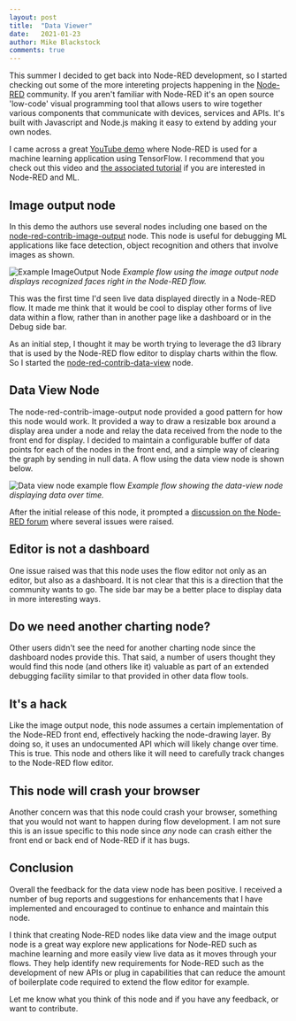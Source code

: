 ```yaml
---
layout: post
title:  "Data Viewer"
date:   2021-01-23
author: Mike Blackstock
comments: true
---
```


This summer I decided to get back into Node-RED development, so I started checking out some of the more intereting projects happening in the [Node-RED](https://nodered.org/) community.  If you aren't familiar with Node-RED it's an open source 'low-code' visual programming tool that allows users to wire together various components that communicate with devices, services and APIs.  It's built with Javascript and Node.js making it easy to extend by adding your own nodes.  

I came across a great [YouTube demo](https://www.youtube.com/watch?v=bOdlPwWej98) where Node-RED is used for a machine learning application using TensorFlow.  I recommend that you check out this video and [the associated tutorial](https://developer.ibm.com/tutorials/building-a-machine-learning-node-for-node-red-using-tensorflowjs) if you are interested in Node-RED and ML.

## Image output node
In this demo the authors use several nodes including one based on the [node-red-contrib-image-output](https://flows.nodered.org/node/node-red-contrib-image-output) node.  This node is useful for debugging ML applications like face detection, object recognition and others that involve images as shown.


![Example ImageOutput Node](https://raw.githubusercontent.com/rikukissa/node-red-contrib-image-output/master/.github/preview.png)
*Example flow using the image output node displays recognized faces right in the Node-RED flow.*

This was the first time I'd seen live data displayed directly in a Node-RED flow.  It made me think that it would be cool to display other forms of live data within a flow, rather than in another page like a dashboard or in the Debug side bar.

As an initial step, I thought it may be worth trying to leverage the d3 library that is used by the Node-RED flow editor to display charts within the flow.  So I started the [node-red-contrib-data-view](https://flows.nodered.org/node/node-red-contrib-data-view) node.

## Data View Node

The node-red-contrib-image-output node provided a good pattern for how this node would work.  It provided a way to draw a resizable box around a display area under a node and relay the data received from the node to the front end for display.  I decided to maintain a configurable buffer of data points for each of the nodes in the front end, and a simple way of clearing the graph by sending in null data.  A flow using the data view node is shown below.

![Data view node example flow](https://user-images.githubusercontent.com/707704/103112409-1f14b480-460a-11eb-8695-84db53fc88c9.png)
*Example flow showing the data-view node displaying data over time.*

After the initial release of this node, it prompted a [discussion on the Node-RED forum](https://discourse.nodered.org/t/node-red-contrib-data-view/38086) where several issues were raised.

## Editor is not a dashboard
One issue raised was that this node uses the flow editor not only as an editor, but also as a dashboard.  It is not clear that this is a direction that the community wants to go.  The side bar may be a better place to display data in more interesting ways.

## Do we need another charting node?
Other users didn't see the need for another charting node since the dashboard nodes provide this.  That said, a number of users thought they would find this node (and others like it) valuable as part of an extended debugging facility similar to that provided in other data flow tools.

## It's a hack
Like the image output node, this node assumes a certain implementation of the Node-RED front end, effectively hacking the node-drawing layer. By doing so, it  uses an undocumented API which will likely change over time.  This is true.  This node and others like it will need to carefully track changes to the Node-RED flow editor.

## This node will crash your browser
Another concern was that this node could crash your browser, something that you would not want to happen during flow development.  I am not sure this is an issue specific to this node since *any* node can crash either the front end or back end of Node-RED if it has bugs.

## Conclusion

Overall the feedback for the data view node has been  positive.  I received a number of bug reports and suggestions for enhancements that I have implemented and encouraged to continue to enhance and maintain this node.

I think that creating Node-RED nodes like data view and the image output node is a great way explore new applications for Node-RED such as machine learning and more easily view live data as it moves through your flows.  They help identify new requirements for Node-RED such as the development of new APIs or plug in capabilities that can reduce the amount of boilerplate code required to extend the flow editor for example.

Let me know what you think of this node and if you have any feedback, or want to contribute.












